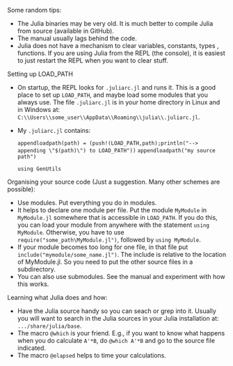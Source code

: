 Some random tips:
- The Julia binaries may be very old. It is much better to compile Julia from source (available in GitHub).
- The manual usually lags behind the code.
- Julia does not have a mechanism to clear variables, constants, types , functions. If you are using Julia from the REPL (the console), it is easiest to just restart the REPL when you want to clear stuff.

Setting up LOAD_PATH
- On startup, the REPL looks for `.juliarc.jl` and runs it. This is a good place to set up `LOAD_PATH`, and maybe load some modules that you always use. The file `.juliarc.jl` is in your home directory in Linux and in Windows at: `C:\\Users\\some_user\\AppData\\Roaming\\julia\\.juliarc.jl`.
- My `.juliarc.jl` contains:

  `appendloadpath(path) = (push!(LOAD_PATH,path);println("--> appending \"$(path)\") to LOAD_PATH"))`
  `appendloadpath("my source path")`
  
  `using GenUtils`


Organising your source code (Just a suggestion. Many other schemes are possible):
- Use modules. Put everything you do in modules. 
- It helps to declare one module per file. Put the  module `MyModule` in `MyModule.jl` somewhere that is accessible in `LOAD_PATH`. If you do this, you can load your module from anywhere with the statement `using  MyModule`. Otherwise, you have to use `require("some_path\MyModule.jl")`, followed by `using MyModule`.
- If your module becomes too long for one file, in that file put `include("mymodule/some_name.jl")`. The include is relative to the location of MyModule.jl. So you need to put the other source files in a subdirectory.
- You can also use submodules. See the manual and experiment with how this works.



Learning what Julia does and how:
- Have the Julia source handy so you can seach or grep into it. Usually you will want to search in the Julia sources in your Julia installation at: `.../share/julia/base`.
- The macro `@which` is your friend.  E.g., if you want to know what happens when you do calculate `A'*B`, do `@which A'*B` and go to the source file indicated.
- The macro `@elapsed` helps to time your calculations.
